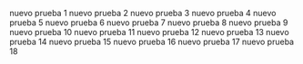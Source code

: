 nuevo prueba 1
nuevo prueba 2
nuevo prueba 3
nuevo prueba 4
nuevo prueba 5
nuevo prueba 6
nuevo prueba 7
nuevo prueba 8
nuevo prueba 9
nuevo prueba 10
nuevo prueba 11
nuevo prueba 12
nuevo prueba 13
nuevo prueba 14
nuevo prueba 15
nuevo prueba 16
nuevo prueba 17
nuevo prueba 18